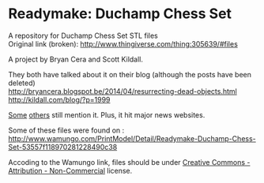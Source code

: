 Readymake: Duchamp Chess Set 
============================

A repository for Duchamp Chess Set STL files   
Original link (broken): http://www.thingiverse.com/thing:305639/#files

A project by Bryan Cera and Scott Kildall.

They both have talked about it on their blog (although the posts have been deleted)  
http://bryancera.blogspot.be/2014/04/resurrecting-dead-objects.html  
http://kildall.com/blog/?p=1999  

[Some](http://rasterweb.net/raster/2014/05/06/chess-art-3dprinting) [others](http://frankieflood.blogspot.be/2014/05/readymake-duchamps-chess-set.html) still mention it. Plus, it hit major news websites.

Some of these files were found on : http://www.wamungo.com/PrintModel/Detail/Readymake-Duchamp-Chess-Set-53557f118970281228490c38

Accoding to the Wamungo link, files should be under [Creative Commons - Attribution - Non-Commercial](http://creativecommons.org/licenses/by-nd/4.0/) license.


